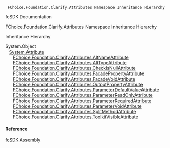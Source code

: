 ﻿     FChoice.Foundation.Clarify.Attributes Namespace Inheritance Hierarchy                                                   

fcSDK Documentation

FChoice.Foundation.Clarify.Attributes Namespace Inheritance Hierarchy

Inheritance Hierarchy

System.Object  
   [System.Attribute](#)  
      [FChoice.Foundation.Clarify.Attributes.AltNameAttribute](fcSDK~FChoice.Foundation.Clarify.Attributes.AltNameAttribute.md)  
      [FChoice.Foundation.Clarify.Attributes.AltTypeAttribute](fcSDK~FChoice.Foundation.Clarify.Attributes.AltTypeAttribute.md)  
      [FChoice.Foundation.Clarify.Attributes.CheckIsNullAttribute](fcSDK~FChoice.Foundation.Clarify.Attributes.CheckIsNullAttribute.md)  
      [FChoice.Foundation.Clarify.Attributes.FacadePropertyAttribute](fcSDK~FChoice.Foundation.Clarify.Attributes.FacadePropertyAttribute.md)  
      [FChoice.Foundation.Clarify.Attributes.FacadeVoidAttribute](fcSDK~FChoice.Foundation.Clarify.Attributes.FacadeVoidAttribute.md)  
      [FChoice.Foundation.Clarify.Attributes.OutputPropertyAttribute](fcSDK~FChoice.Foundation.Clarify.Attributes.OutputPropertyAttribute.md)  
      [FChoice.Foundation.Clarify.Attributes.ParameterDefaultValueAttribute](fcSDK~FChoice.Foundation.Clarify.Attributes.ParameterDefaultValueAttribute.md)  
      [FChoice.Foundation.Clarify.Attributes.ParameterReadOnlyAttribute](fcSDK~FChoice.Foundation.Clarify.Attributes.ParameterReadOnlyAttribute.md)  
      [FChoice.Foundation.Clarify.Attributes.ParameterRequiredAttribute](fcSDK~FChoice.Foundation.Clarify.Attributes.ParameterRequiredAttribute.md)  
      [FChoice.Foundation.Clarify.Attributes.ParameterVoidAttribute](fcSDK~FChoice.Foundation.Clarify.Attributes.ParameterVoidAttribute.md)  
      [FChoice.Foundation.Clarify.Attributes.SplitMethodAttribute](fcSDK~FChoice.Foundation.Clarify.Attributes.SplitMethodAttribute.md)  
      [FChoice.Foundation.Clarify.Attributes.ToolkitVisibleAttribute](fcSDK~FChoice.Foundation.Clarify.Attributes.ToolkitVisibleAttribute.md)  



#### Reference

[fcSDK Assembly](fcSDK.md)